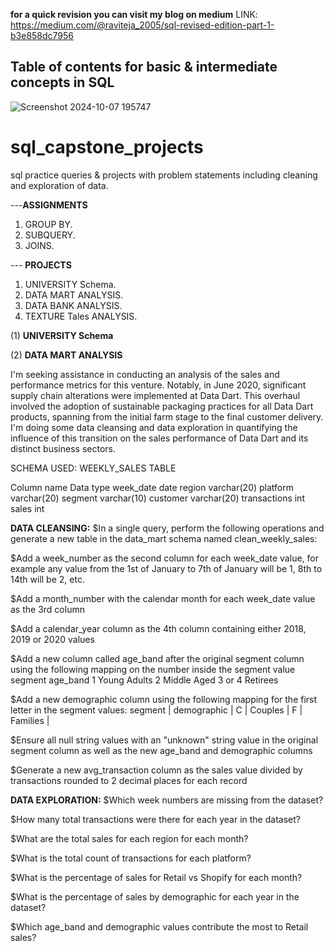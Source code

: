 **for a quick revision you can visit my blog on medium**
LINK: https://medium.com/@raviteja_2005/sql-revised-edition-part-1-b3e858dc7956

## Table of contents for basic & intermediate concepts in SQL
![Screenshot 2024-10-07 195747](https://github.com/user-attachments/assets/a6bdad2b-67ad-44a8-b2f0-0016ee6d9c6f)

# sql_capstone_projects
sql practice queries & projects with problem statements including cleaning and exploration of data.

---**ASSIGNMENTS**
  1) GROUP BY.
  2) SUBQUERY.
  3) JOINS.

--- **PROJECTS**
  1) UNIVERSITY Schema.
  2) DATA MART ANALYSIS.
  3) DATA BANK ANALYSIS.
  4) TEXTURE Tales ANALYSIS.

(1) **UNIVERSITY Schema**


(2) **DATA MART ANALYSIS**

I'm seeking assistance in conducting an analysis of the sales and performance metrics for this venture. Notably, in June 2020, significant supply chain alterations were implemented at Data Dart. This overhaul involved the adoption of sustainable packaging practices for all Data Dart products, spanning from the initial farm stage to the final customer delivery. I'm doing some data cleansing and data exploration in quantifying the influence of this transition on the sales performance of Data Dart and its distinct business sectors.

SCHEMA USED: WEEKLY_SALES TABLE

Column name Data type week_date date region varchar(20) platform varchar(20) segment varchar(10) customer varchar(20) transactions int sales int

**DATA CLEANSING:**
$In a single query, perform the following operations and generate a new table in the data_mart schema named clean_weekly_sales:

$Add a week_number as the second column for each week_date value, for example any value from the 1st of January to 7th of January will be 1, 8th to 14th will be 2, etc.

$Add a month_number with the calendar month for each week_date value as the 3rd column

$Add a calendar_year column as the 4th column containing either 2018, 2019 or 2020 values

$Add a new column called age_band after the original segment column using the following mapping on the number inside the segment value segment age_band 1 Young Adults 2 Middle Aged 3 or 4 Retirees

$Add a new demographic column using the following mapping for the first letter in the segment values: segment | demographic | C | Couples | F | Families |

$Ensure all null string values with an "unknown" string value in the original segment column as well as the new age_band and demographic columns

$Generate a new avg_transaction column as the sales value divided by transactions rounded to 2 decimal places for each record

**DATA EXPLORATION:**
$Which week numbers are missing from the dataset?

$How many total transactions were there for each year in the dataset?

$What are the total sales for each region for each month?

$What is the total count of transactions for each platform?

$What is the percentage of sales for Retail vs Shopify for each month?

$What is the percentage of sales by demographic for each year in the dataset?

$Which age_band and demographic values contribute the most to Retail sales?
